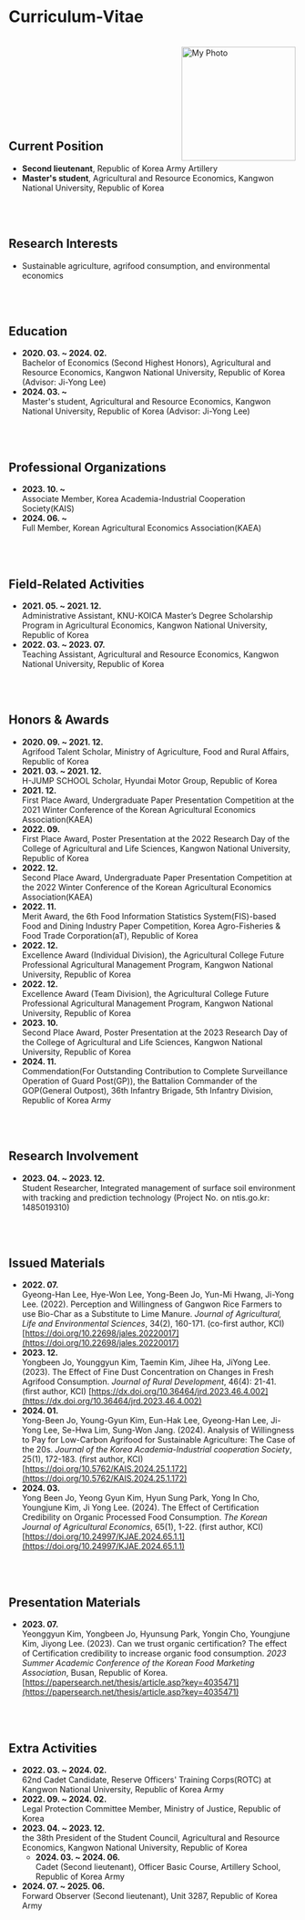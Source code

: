 # Curriculum-Vitae

<br>
<img src="https://github.com/user-attachments/assets/ed6362ab-bc88-4117-9fd1-cf901086215d" alt="My Photo" align="right" width="200">

<br><br><br><br><br><br><br>

## Current Position
- <strong>Second lieutenant</strong>, Republic of Korea Army Artillery
- <strong>Master's student</strong>, Agricultural and Resource Economics, Kangwon National University, Republic of Korea

<br><br>

## Research Interests
- Sustainable agriculture, agrifood consumption, and environmental economics

<br><br>

## Education
- <strong>2020. 03. ~ 2024. 02.</strong>  
  Bachelor of Economics (Second Highest Honors), Agricultural and Resource Economics, Kangwon National University, Republic of Korea (Advisor: Ji-Yong Lee)
- <strong>2024. 03. ~</strong>  
  Master's student, Agricultural and Resource Economics, Kangwon National University, Republic of Korea (Advisor: Ji-Yong Lee)

<br><br>

## Professional Organizations
- <strong>2023. 10. ~</strong>  
  Associate Member, Korea Academia-Industrial Cooperation Society(KAIS)
- <strong>2024. 06. ~</strong>  
  Full Member, Korean Agricultural Economics Association(KAEA)

<br><br>

## Field-Related Activities
- <strong>2021. 05. ~ 2021. 12.</strong>  
  Administrative Assistant, KNU-KOICA Master’s Degree Scholarship Program in Agricultural Economics, Kangwon National University, Republic of Korea
- <strong>2022. 03. ~ 2023. 07.</strong>  
  Teaching Assistant, Agricultural and Resource Economics, Kangwon National University, Republic of Korea

<br><br>

## Honors & Awards
- <strong>2020. 09. ~ 2021. 12.</strong>  
  Agrifood Talent Scholar, Ministry of Agriculture, Food and Rural Affairs, Republic of Korea
- <strong>2021. 03. ~ 2021. 12.</strong>  
  H-JUMP SCHOOL Scholar, Hyundai Motor Group, Republic of Korea
- <strong>2021. 12.</strong>  
  First Place Award, Undergraduate Paper Presentation Competition at the 2021 Winter Conference of the Korean Agricultural Economics Association(KAEA)
- <strong>2022. 09.</strong>  
  First Place Award, Poster Presentation at the 2022 Research Day of the College of Agricultural and Life Sciences, Kangwon National University, Republic of Korea
- <strong>2022. 12.</strong>  
  Second Place Award, Undergraduate Paper Presentation Competition at the 2022 Winter Conference of the Korean Agricultural Economics Association(KAEA)
- <strong>2022. 11.</strong>  
  Merit Award, the 6th Food Information Statistics System(FIS)-based Food and Dining Industry Paper Competition, Korea Agro-Fisheries & Food Trade Corporation(aT), Republic of Korea
- <strong>2022. 12.</strong>  
  Excellence Award (Individual Division), the Agricultural College Future Professional Agricultural Management Program, Kangwon National University, Republic of Korea
- <strong>2022. 12.</strong>  
  Excellence Award (Team Division), the Agricultural College Future Professional Agricultural Management Program, Kangwon National University, Republic of Korea
- <strong>2023. 10.</strong>  
  Second Place Award, Poster Presentation at the 2023 Research Day of the College of Agricultural and Life Sciences, Kangwon National University, Republic of Korea
- <strong>2024. 11.</strong>  
  Commendation(For Outstanding Contribution to Complete Surveillance Operation of Guard Post(GP)), the Battalion Commander of the GOP(General Outpost), 36th Infantry Brigade, 5th Infantry Division, Republic of Korea Army

<br><br>

## Research Involvement
- <strong>2023. 04. ~ 2023. 12.</strong>  
  Student Researcher, Integrated management of surface soil environment with tracking and prediction technology (Project No. on ntis.go.kr: 1485019310)

<br><br>

## Issued Materials
- <strong>2022. 07.</strong>  
  Gyeong-Han Lee, Hye-Won Lee, Yong-Been Jo, Yun-Mi Hwang, Ji-Yong Lee. (2022). Perception and Willingness of Gangwon Rice Farmers to use Bio-Char as a Substitute to Lime Manure. _Journal of Agricultural, Life and Environmental Sciences_, 34(2), 160-171. (co-first author, KCI) [https://doi.org/10.22698/jales.20220017](https://doi.org/10.22698/jales.20220017)
- <strong>2023. 12.</strong>  
  Yongbeen Jo, Younggyun Kim, Taemin Kim, Jihee Ha, JiYong Lee. (2023). The Effect of Fine Dust Concentration on Changes in Fresh Agrifood Consumption. _Journal of Rural Development_, 46(4): 21-41. (first author, KCI) [https://dx.doi.org/10.36464/jrd.2023.46.4.002](https://dx.doi.org/10.36464/jrd.2023.46.4.002)
- <strong>2024. 01.</strong>  
  Yong-Been Jo, Young-Gyun Kim, Eun-Hak Lee, Gyeong-Han Lee, Ji-Yong Lee, Se-Hwa Lim, Sung-Won Jang. (2024). Analysis of Willingness to Pay for Low-Carbon Agrifood for Sustainable Agriculture: The Case of the 20s. _Journal of the Korea Academia-Industrial cooperation Society_, 25(1), 172-183. (first author, KCI) [https://doi.org/10.5762/KAIS.2024.25.1.172](https://doi.org/10.5762/KAIS.2024.25.1.172)
- <strong>2024. 03.</strong>  
  Yong Been Jo, Yeong Gyun Kim, Hyun Sung Park, Yong In Cho, Youngjune Kim, Ji Yong Lee. (2024). The Effect of Certification Credibility on Organic Processed Food Consumption. _The Korean Journal of Agricultural Economics_, 65(1), 1-22. (first author, KCI) [https://doi.org/10.24997/KJAE.2024.65.1.1](https://doi.org/10.24997/KJAE.2024.65.1.1)

<br><br>

## Presentation Materials
- <strong>2023. 07.</strong>  
  Yeonggyun Kim, Yongbeen Jo, Hyunsung Park, Yongin Cho, Youngjune Kim, Jiyong Lee. (2023). Can we trust organic certification? The effect of Certification credibility to increase organic food consumption. _2023 Summer Academic Conference of the Korean Food Marketing Association_, Busan, Republic of Korea. [https://papersearch.net/thesis/article.asp?key=4035471](https://papersearch.net/thesis/article.asp?key=4035471)

<br><br>

## Extra Activities
- <strong>2022. 03. ~ 2024. 02.</strong>  
  62nd Cadet Candidate, Reserve Officers' Training Corps(ROTC) at Kangwon National University, Republic of Korea Army
- <strong>2022. 09. ~ 2024. 02.</strong>  
  Legal Protection Committee Member, Ministry of Justice, Republic of Korea
- <strong>2023. 04. ~ 2023. 12.</strong>  
  the 38th President of the Student Council, Agricultural and Resource Economics, Kangwon National University, Republic of Korea
  - <strong>2024. 03. ~ 2024. 06.</strong>  
  Cadet (Second lieutenant), Officer Basic Course, Artillery School, Republic of Korea Army
- <strong>2024. 07. ~ 2025. 06.</strong>  
  Forward Observer (Second lieutenant), Unit 3287, Republic of Korea Army
